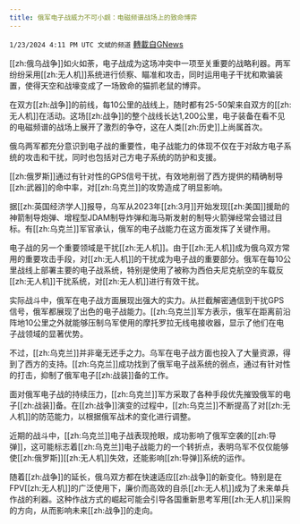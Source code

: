 ```yaml
---
title: 俄军电子战威力不可小觑：电磁频谱战场上的致命博弈
---
```

`1/23/2024 4:11 PM UTC 文斌的频道` [轉載自GNews](https://gnews.org/articles/2246246)

[[zh:俄乌战争]]如火如荼，电子战成为这场冲突中一项至关重要的战略利器。两军纷纷采用[[zh:无人机]]系统进行侦察、瞄准和攻击，同时运用电子干扰和欺骗装置，使得天空和战壕变成了一场致命的猫抓老鼠的博弈。

在双方[[zh:战争]]的前线，每10公里的战线上，随时都有25-50架来自双方的[[zh:无人机]]在活动。这场[[zh:战争]]的整个战线长达1,200公里，电子装备在看不见的电磁频谱的战场上展开了激烈的争夺，这在人类[[zh:历史]]上尚属首次。

俄乌两军都充分意识到电子战的重要性，电子战能力的体现不仅在于对敌方电子系统的攻击和干扰，同时也包括对己方电子系统的防护和支援。

[[zh:俄罗斯]]通过有针对性的GPS信号干扰，有效地削弱了西方提供的精确制导[[zh:武器]]的命中率，对[[zh:乌克兰]]的攻势造成了明显影响。

据[[zh:英国经济学人]]报导，乌军从2023年[[zh:3月]]开始发现[[zh:美国]]援助的神箭制导炮弹、增程型JDAM制导炸弹和海马斯发射的制导火箭弹经常会错过目标。有[[zh:乌克兰]]军官承认，俄军的电子战能力在这方面发挥了关键作用。

电子战的另一个重要领域是干扰[[zh:无人机]]。由于[[zh:无人机]]成为俄乌双方常用的重要攻击手段，对[[zh:无人机]]的干扰成为电子战的重要部分。俄军在每10公里战线上部署主要的电子战系统，特别是使用了被称为西伯夫尼克航空的车载反[[zh:无人机]]干扰系统，对[[zh:无人机]]进行有效干扰。

实际战斗中，俄军在电子战方面展现出强大的实力。从拦截解密通信到干扰GPS信号，俄军都展现了出色的电子战能力。[[zh:乌克兰]]军方表示，俄军在距离前沿阵地10公里之外就能够压制乌军使用的摩托罗拉无线电接收器，显示了他们在电子战领域的显著优势。

不过，[[zh:乌克兰]]并非毫无还手之力。乌军在电子战方面也投入了大量资源，得到了西方的支持。[[zh:乌克兰]]成功找到了俄军电子战系统的弱点，通过有针对性的打击，抑制了俄军电子[[zh:战装]]备的工作。

面对俄军电子战的持续压力，[[zh:乌克兰]]军方采取了各种手段优先摧毁俄军的电子[[zh:战装]]备。在[[zh:战争]]演变的过程中，[[zh:乌克兰]]不断提高了对[[zh:无人机]]的防范能力，以根据俄军战术的变化进行调整。

近期的战斗中，[[zh:乌克兰]]电子战表现抢眼，成功影响了俄军空袭的[[zh:导弹]]，这可能标志着[[zh:乌克兰]]电子战能力的一个转折点，表明乌军不仅仅能够使[[zh:俄罗斯]][[zh:无人机]]失效，还能影响[[zh:导弹]]系统的运作。

随着[[zh:战争]]的延长，俄乌双方都在快速适应[[zh:战争]]的新变化。特别是在FPV[[zh:无人机]]的广泛使用下，廉价而高效的自杀[[zh:无人机]]成为了未来单兵作战的利器。这种作战方式的崛起可能会引导各国重新思考军用[[zh:无人机]]采购的方向，从而影响未来[[zh:战争]]的走向。
